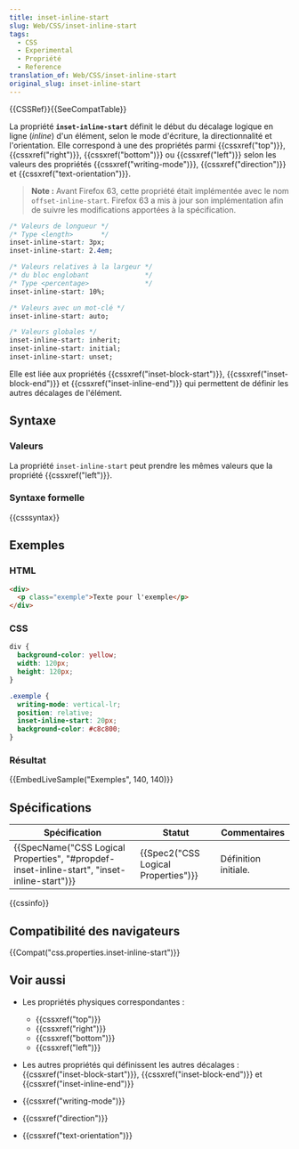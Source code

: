 ```yaml
---
title: inset-inline-start
slug: Web/CSS/inset-inline-start
tags:
  - CSS
  - Experimental
  - Propriété
  - Reference
translation_of: Web/CSS/inset-inline-start
original_slug: inset-inline-start
---
```

{{CSSRef}}{{SeeCompatTable}}

La propriété **`inset-inline-start`** définit le début du décalage logique en ligne (_inline_) d'un élément, selon le mode d'écriture, la directionnalité et l'orientation. Elle correspond à une des propriétés parmi {{cssxref("top")}}, {{cssxref("right")}}, {{cssxref("bottom")}} ou  {{cssxref("left")}} selon les valeurs des propriétés {{cssxref("writing-mode")}}, {{cssxref("direction")}} et {{cssxref("text-orientation")}}.

> **Note :** Avant Firefox 63, cette propriété était implémentée avec le nom `offset-inline-start`. Firefox 63 a mis à jour son implémentation afin de suivre les modifications apportées à la spécification.

```css
/* Valeurs de longueur */
/* Type <length>       */
inset-inline-start: 3px;
inset-inline-start: 2.4em;

/* Valeurs relatives à la largeur */
/* du bloc englobant              */
/* Type <percentage>              */
inset-inline-start: 10%;

/* Valeurs avec un mot-clé */
inset-inline-start: auto;

/* Valeurs globales */
inset-inline-start: inherit;
inset-inline-start: initial;
inset-inline-start: unset;
```

Elle est liée aux propriétés {{cssxref("inset-block-start")}}, {{cssxref("inset-block-end")}} et {{cssxref("inset-inline-end")}} qui permettent de définir les autres décalages de l'élément.

## Syntaxe

### Valeurs

La propriété `inset-inline-start` peut prendre les mêmes valeurs que la propriété {{cssxref("left")}}.

### Syntaxe formelle

{{csssyntax}}

## Exemples

### HTML

```html
<div>
  <p class="exemple">Texte pour l'exemple</p>
</div>
```

### CSS

```css
div {
  background-color: yellow;
  width: 120px;
  height: 120px;
}

.exemple {
  writing-mode: vertical-lr;
  position: relative;
  inset-inline-start: 20px;
  background-color: #c8c800;
}
```

### Résultat

{{EmbedLiveSample("Exemples", 140, 140)}}

## Spécifications

| Spécification                                                                                                            | Statut                                           | Commentaires         |
| ------------------------------------------------------------------------------------------------------------------------ | ------------------------------------------------ | -------------------- |
| {{SpecName("CSS Logical Properties", "#propdef-inset-inline-start", "inset-inline-start")}} | {{Spec2("CSS Logical Properties")}} | Définition initiale. |

{{cssinfo}}

## Compatibilité des navigateurs

{{Compat("css.properties.inset-inline-start")}}

## Voir aussi

- Les propriétés physiques correspondantes :

  - {{cssxref("top")}}
  - {{cssxref("right")}}
  - {{cssxref("bottom")}}
  - {{cssxref("left")}}

- Les autres propriétés qui définissent les autres décalages : {{cssxref("inset-block-start")}}, {{cssxref("inset-block-end")}} et {{cssxref("inset-inline-end")}}
- {{cssxref("writing-mode")}}
- {{cssxref("direction")}}
- {{cssxref("text-orientation")}}
